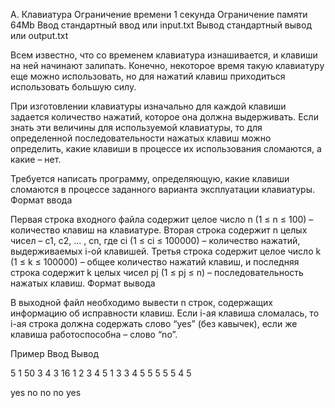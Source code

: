 
A. Клавиатура
Ограничение времени 	1 секунда
Ограничение памяти 	64Mb
Ввод 	стандартный ввод или input.txt
Вывод 	стандартный вывод или output.txt

Всем известно, что со временем клавиатура изнашивается, и клавиши на ней начинают залипать. Конечно, некоторое время такую клавиатуру еще можно использовать, но для нажатий клавиш приходиться использовать большую силу.

При изготовлении клавиатуры изначально для каждой клавиши задается количество нажатий, которое она должна выдерживать. Если знать эти величины для используемой клавиатуры, то для определенной последовательности нажатых клавиш можно определить, какие клавиши в процессе их использования сломаются, а какие – нет.

Требуется написать программу, определяющую, какие клавиши сломаются в процессе заданного варианта эксплуатации клавиатуры.
Формат ввода

Первая строка входного файла содержит целое число n (1 ≤ n ≤ 100) – количество клавиш на клавиатуре. Вторая строка содержит n целых чисел – с1, с2, … , сn, где сi (1 ≤ сi ≤ 100000) – количество нажатий, выдерживаемых i-ой клавишей. Третья строка содержит целое число k (1 ≤ k ≤ 100000) – общее количество нажатий клавиш, и последняя строка содержит k целых чисел pj (1 ≤ pj ≤ n) – последовательность нажатых клавиш.
Формат вывода

В выходной файл необходимо вывести n строк, содержащих информацию об исправности клавиш. Если i-ая клавиша сломалась, то i-ая строка должна содержать слово “yes” (без кавычек), если же клавиша работоспособна – слово “no”.

Пример
Ввод
Вывод

5
1 50 3 4 3
16
1 2 3 4 5 1 3 3 4 5 5 5 5 5 4 5

	

yes
no
no
no
yes
